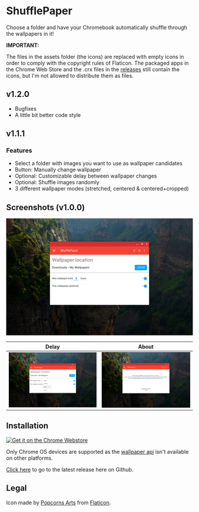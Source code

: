 # ShufflePaper
Choose a folder and have your Chromebook automatically shuffle through the wallpapers in it!

**IMPORTANT:**

The files in the assets folder (the icons) are replaced with empty icons in order to comply with the copyright rules of Flaticon. The packaged apps in the Chrome Web Store and the .crx files in the [releases](https://github.com/CiriousJoker/ShufflePaper/releases/latest) still contain the icons, but I'm not allowed to distribute them as files.

## v1.2.0
- Bugfixes
- A little bit better code style

## v1.1.1
### Features
- Select a folder with images you want to use as wallpaper candidates
- Button: Manually change wallpaper
- Optional: Customizable delay between wallpaper changes
- Optional: Shuffle images randomly
- 3 different wallpaper modes (stretched, centered & centered+cropped)

## Screenshots (v1.0.0)

<img src="screenshots/en/ScreenshotGeneral.png"/>

|                      Delay                       |                      About                       |
| ------------------------------------------------ | ------------------------------------------------ |
| <img src="screenshots/en/ScreenshotDelay.png"/>  | <img src="screenshots/en/ScreenshotAbout.png"/>  |

## Installation
<a href='https://chrome.google.com/webstore/detail/shufflepaper/ghcndibmdbeipgggdddmecagpkllglpj?utm_campaign=PartBadge'><img alt='Get it on the Chrome Webstore' src='https://storage.googleapis.com/web-dev-uploads/image/WlD8wC6g8khYWPJUsQceQkhXSlv1/HRs9MPufa1J1h5glNhut.png' height="56px"/></a>

Only Chrome OS devices are supported as the [wallpaper api](https://developer.chrome.com/apps/wallpaper) isn't available on other platforms.

[Click here](https://github.com/CiriousJoker/ShufflePaper/releases/latest) to go to the latest release here on Github.

## Legal

Icon made by [Popcorns Arts](http://www.flaticon.com/authors/popcorns-arts) from [Flaticon](http://www.flaticon.com).
